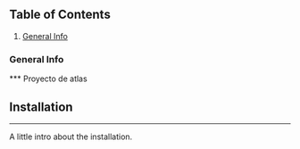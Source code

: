 ## Table of Contents
1. [General Info](#general-info)

### General Info
*** Proyecto de atlas

## Installation
***
A little intro about the installation. 
```

